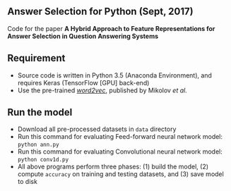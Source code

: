 ## Answer Selection for Python (Sept, 2017) ##


Code for the paper **A Hybrid Approach to Feature Representations for Answer Selection in Question Answering Systems**

Requirement
-------

 - Source code is written in Python 3.5 (Anaconda Environment), and requires Keras (TensorFlow [GPU] back-end)
 - Use the pre-trained [*word2vec*](https://drive.google.com/file/d/0B7XkCwpI5KDYNlNUTTlSS21pQmM/edit?usp=sharing), published by Mikolov *et al.*

Run the model
-------

 - Download all pre-processed datasets in `data` directory
 - Run this command for evaluating Feed-forward neural network model: `python ann.py`
 - Run this command for evaluating Convolutional neural network model: `python conv1d.py`
 - All above programs perform three phases: (1) build the model, (2) compute `accuracy` on training and testing datasets, and (3) save model to disk
